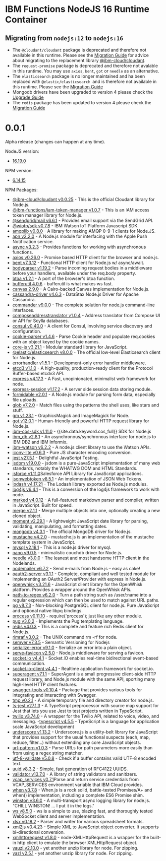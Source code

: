 # IBM Functions NodeJS 16 Runtime Container

## Migrating from `nodejs:12` to `nodejs:16`
  - The `@cloudant/cloudant` package is deprecated and therefore not available in this runtime. Please see the [Migration Guide](https://github.com/cloudant/nodejs-cloudant/blob/HEAD/MIGRATION.md) for advice about migrating to the replacement library [@ibm-cloud/cloudant](https://github.com/IBM/cloudant-node-sdk).  
  - The `request-promise` package is deprecated and therefore not avalable in this runtime. You may use `axios`, `bent`, `got` or `needle` as an alternative.
  - The `elasticsearch` package is no longer maintained and ha been replaced with `@elastic/elasticsearch `and is therefore not available in this runtime. Please see the [Migration Guide](https://www.elastic.co/guide/en/elasticsearch/client/javascript-api/current/breaking-changes.html)
  - Mongodb drivers have been upgraded to version 4 please check the [Upgrade Guide](https://github.com/mongodb/node-mongodb-native/blob/HEAD/docs/CHANGES_4.0.0.md)
  - The `redis` package has been updated to version 4 please check the [Migration Guide](https://github.com/redis/node-redis/blob/HEAD/docs/v3-to-v4.md)

# 0.0.1
Alpha release (changes can happen at any time).

NodeJS version:
  - [16.19.0](https://nodejs.org/en/blog/release/v14.19.0/)

NPM version:
  - [6.14.15](https://github.com/npm/cli/releases/tag/v6.14.15)

NPM Packages:
  - [@ibm-cloud/cloudant v0.0.25](https://www.npmjs.com/package/@ibm-cloud/cloudant) - This is the official Cloudant library for Node.js.
  - [@ibm-functions/iam-token-manager v1.0.7](https://www.npmjs.com/package/@ibm-functions/iam-token-manager) - This is an IAM access token manager library for Node.js.
  - [@sendgrid/mail v6.6.1](https://www.npmjs.com/package/@sendgrid/mail) - Provides email support via the SendGrid API.
  - [@wiotp/sdk v0.7.8](https://www.npmjs.com/package/@wiotp/sdk) - IBM Watson IoT Platform Javascript SDK.
  - [amqplib v0.8.0](https://www.npmjs.com/package/amqplib) - A library for making AMQP 0-9-1 clients for Node.JS.
  - [apn v2.2.0](https://www.npmjs.com/package/apn) - A Node.js module for interfacing with the Apple Push Notification service.
  - [async v3.2.3](https://www.npmjs.com/package/async) - Provides functions for working with asynchronous functions.
  - [axios v0.26.0](https://www.npmjs.com/package/axios) - Promise based HTTP client for the browser and node.js.
  - [bent v7.3.12](https://www.npmjs.com/package/bent) - Functional HTTP client for Node.js w/ async/await.
  - [bodyparser v1.19.2](https://www.npmjs.com/package/body-parser) - Parse incoming request bodies in a middleware before your handlers, available under the req.body property.
  - [btoa v1.2.1](https://www.npmjs.com/package/btoa) - A port of the browser's btoa function.
  - [bufferutil 4.0.6](https://www.npmjs.com/package/bufferutil) - bufferutil is what makes ws fast.
  - [canvas 2.9.0](https://www.npmjs.com/package/canvas) - A Cairo-backed Canvas implementation for Node.js.
  - [cassandra-driver v4.6.3](https://www.npmjs.com/package/cassandra-driver) - DataStax Node.js Driver for Apache Cassandra.
  - [commander v9.0.0](https://www.npmjs.com/package/commander) - The complete solution for node.js command-line interfaces.
  - [composeaddresstranslator v1.0.4](https://www.npmjs.com/package/composeaddresstranslator) - Address translator from Compose UI or API for Scylla databases.
  - [consul v0.40.0](https://www.npmjs.com/package/consul) - A client for Consul, involving service discovery and configuration.
  - [cookie-parser v1.4.6](https://www.npmjs.com/package/cookie-parser) - Parse Cookie header and populate req.cookies with an object keyed by the cookie names.
  - [core-js v3.21.1](https://www.npmjs.com/package/core-js) - Modular standard library for JavaScript.
  - [@elastic/elasticsearch v8.0.0](https://www.npmjs.com/package/@elastic/elasticsearch) - The official low-level Elasticsearch client for Node.js.
  - [errorhandler v1.5.1](https://www.npmjs.com/package/errorhandler) - Development-only error handler middleware.
  - [etcd3 v1.1.0](https://www.npmjs.com/package/etcd3) - A high-quality, production-ready client for the Protocol Buffer-based etcdv3 API.
  - [express v4.17.3](https://www.npmjs.com/package/express) - A Fast, unopinionated, minimalist web framework for node.
  - [express-session v1.17.2](https://www.npmjs.com/package/express-session) - A server side session data storing module.
  - [formidable v2.0.1](https://www.npmjs.com/package/formidable) - A Node.js module for parsing form data, especially file uploads.
  - [glob v7.2.0](https://www.npmjs.com/package/glob) - Match files using the patterns the shell uses, like stars and stuff.
  - [gm v1.23.1](https://www.npmjs.com/package/gm) - GraphicsMagick and ImageMagick for Node.
  - [got v12.0.1](https://www.npmjs.com/package/got) - Human-friendly and powerful HTTP request library for Node.js.
  - [ibm-cos-sdk v1.11.0](https://www.npmjs.com/package/ibm-cos-sdk) - {{site.data.keyword.cos_full}} SDK for Node.js
  - [ibm_db v2.8.1](https://www.npmjs.com/package/ibm_db) - An asynchronous/synchronous interface for node.js to IBM DB2 and IBM Informix.
  - [ibm-watson v6.2.2](https://www.npmjs.com/package/ibm-watson) - A node.js client library to use the Watson APIs.
  - [iconv-lite v0.6.3](https://www.npmjs.com/package/iconv-lite) - Pure JS character encoding conversion.
  - [jest v27.5.1](https://www.npmjs.com/package/jest) - Delightful JavaScript Testing.
  - [jsdom v19.0.0](https://www.npmjs.com/package/jsdom) - jsdom is a pure-JavaScript implementation of many web standards, notably the WHATWG DOM and HTML Standards.
  - [jsforce v1.11.0](https://www.npmjs.com/package/jsforce)Salesforce API Library for JavaScript applications.
  - [jsonwebtoken v8.5.1](https://www.npmjs.com/package/jsonwebtoken) - An implementation of JSON Web Tokens.
  - [lodash v4.17.21](https://www.npmjs.com/package/lodash) - The Lodash library exported as Node.js modules.
  - [log4js v6.4.1](https://www.npmjs.com/package/log4js) - This is a conversion of the log4js framework to work with node.
  - [marked v4.0.12](https://www.npmjs.com/package/marked) - A full-featured markdown parser and compiler, written in JavaScript. Built for speed.
  - [merge v2.1.1](https://www.npmjs.com/package/merge) - Merge multiple objects into one, optionally creating a new cloned object.
  - [moment v2.29.1](https://www.npmjs.com/package/moment) - A lightweight JavaScript date library for parsing, validating, manipulating, and formatting dates.
  - [mongodb v4.3.1](https://www.npmjs.com/package/mongodb) - The official MongoDB driver for Node.js.
  - [mustache v4.2.0](https://www.npmjs.com/package/mustache) - mustache.js is an implementation of the mustache template system in JavaScript.
  - [mysql v2.18.1](https://www.npmjs.com/package/mysql) - This is a node.js driver for mysql.
  - [nano v9.0.5](https://www.npmjs.com/package/nano) - minimalistic couchdb driver for Node.js.
  - [needle v3.0.0](https://www.npmjs.com/package/needle) - The leanest and most handsome HTTP client in the Nodelands.
  - [nodemailer v6.7.2](https://www.npmjs.com/package/nodemailer) - Send e-mails from Node.js – easy as cake!
  - [oauth2-server v3.1.1](https://www.npmjs.com/package/oauth2-server) - Complete, compliant and well tested module for implementing an OAuth2 Server/Provider with express in Node.js.
  - [openwhisk v3.21.6](https://www.npmjs.com/package/openwhisk) - JavaScript client library for the OpenWhisk platform. Provides a wrapper around the OpenWhisk APIs.
  - [path-to-regex v6.2.0](https://www.npmjs.com/package/path-to-regexp) - Turn a path string such as /user/:name into a regular expression which can then be used to match against URL paths.
  - [pg v8.7.3](https://www.npmjs.com/package/pg) - Non-blocking PostgreSQL client for node.js. Pure JavaScript and optional native libpq bindings.
  - [process v0.11.10](https://www.npmjs.com/package/process) - require('process'); just like any other module.
  - [pug v3.0.2](https://www.npmjs.com/package/pug) - Implements the Pug templating language.
  - [redis v4.0.3](https://www.npmjs.com/package/redis) - This is a complete and feature rich Redis client for Node.js.
  - [rimraf v3.0.2](https://www.npmjs.com/package/rimraf) - The UNIX command rm -rf for node.
  - [semver v7.3.5](https://www.npmjs.com/package/semver) - Semantic Versioning for Nodejs
  - [serialize-error v9.1.0](https://www.npmjs.com/package/serialize-error) - Serialize an error into a plain object.
  - [serve-favicon v2.5.0](https://www.npmjs.com/package/serve-favicon) - Node.js middleware for serving a favicon.
  - [socket.io v4.4.1](https://www.npmjs.com/package/socket.io) - Socket.IO enables real-time bidirectional event-based communication.
  - [socket.io-client v4.4.1](https://www.npmjs.com/package/socket.io-client) - Realtime application framework for socket.io.
  - [superagent v7.1.1](https://www.npmjs.com/package/superagent) - SuperAgent is a small progressive client-side HTTP request library, and Node.js module with the same API, sporting many high-level HTTP client features.
  - [swagger-tools v0.10.4](https://www.npmjs.com/package/swagger-tools) - Package that provides various tools for integrating and interacting with Swagger.
  - [tmp v0.2.1](https://www.npmjs.com/package/tmp) - A simple temporary file and directory creator for node.js.
  - [ts-jest v27.1.3](https://www.npmjs.com/package/ts-jest) - A TypeScript preprocessor with source map support for Jest that lets you use Jest to test projects written in TypeScript.
  - [twilio v3.74.0](https://www.npmjs.com/package/twilio) - A wrapper for the Twilio API, related to voice, video, and messaging.
  -[typescript v4.5.5](https://www.npmjs.com/package/typescript) - TypeScript is a language for application scale JavaScript development
  - [underscore v1.13.2](https://www.npmjs.com/package/underscore) - Underscore.js is a utility-belt library for JavaScript that provides support for the usual functional suspects (each, map, reduce, filter...) without extending any core JavaScript objects.
  - [url-pattern v1.0.3](https://www.npmjs.com/package/url-pattern) - Parse URLs for path parameters more easily than from using a regex string matcher.
  - [utf-8-validate v5.0.8](https://www.npmjs.com/package/utf-8-validate) - Check if a buffer contains valid UTF-8 encoded text.
  - [uuid v8.3.2](https://www.npmjs.com/package/uuid) - Simple, fast generation of RFC4122 UUIDS.
  - [validator v13.7.0](https://www.npmjs.com/package/validator) - A library of string validators and sanitizers.
  - [vcap_services v0.7.1](https://www.npmjs.com/package/vcap_services)Parse and return service credentials from VCAP_SERVICES environment variable that IBM Cloud provides.
  - [when v3.7.8](https://www.npmjs.com/package/when) - When.js is a rock solid, battle-tested Promises/A+ and when() implementation, including a complete ES6 Promise shim.
  - [winston v3.6.0](https://www.npmjs.com/package/winston) - A multi-transport async logging library for node.js. "CHILL WINSTON! ... I put it in the logs."
  - [ws v8.5.0](https://www.npmjs.com/package/ws) - ws is a simple to use, blazing fast, and thoroughly tested WebSocket client and server implementation.
  - [xlsx v0.18.2](https://www.npmjs.com/package/xlsx) - Parser and writer for various spreadsheet formats.
  - [xml2js v0.4.23](https://www.npmjs.com/package/xml2js) - Simple XML to JavaScript object converter. It supports bi-directional conversion.
  - [xmlhttprequest v1.8.0](https://www.npmjs.com/package/xmlhttprequest) - node-XMLHttpRequest is a wrapper for the built-in http client to emulate the browser XMLHttpRequest object.
  - [yauzl v2.10.0](https://www.npmjs.com/package/yauzl) - yet another unzip library for node. For zipping.
  - [yazl v2.5.1](https://www.npmjs.com/package/yauzl) - yet another unzip library for node. For zipping.
